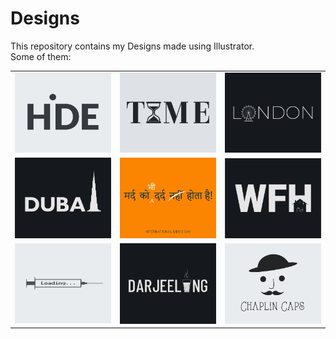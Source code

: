 # Designs
This repository contains my Designs made using Illustrator.<br>
Some of them:<br>
<table>
<tr><td><img src="./2020-11/png/23.11.2020.png"></td><td><img src="./2020-11/png/16.11.2020.png"></td><td><img src="./2020-12/png/16.12.2020.png"></td></tr>
<tr><td><img src="./2020-12/png/14.12.2020.png"></td><td><img src="./2020-11/png/19.11.2020.png"></td><td><img src="./2021-01/png/05.01.2021.png"></td></tr>
<tr><td><img src="./2020-11/png/30.11.2020.png"></td><td><img src="./2020-12/png/31.12.2020.png"></td><td><img src="./2020-11/png/18.11.2020.png"></td></tr>
</table>
